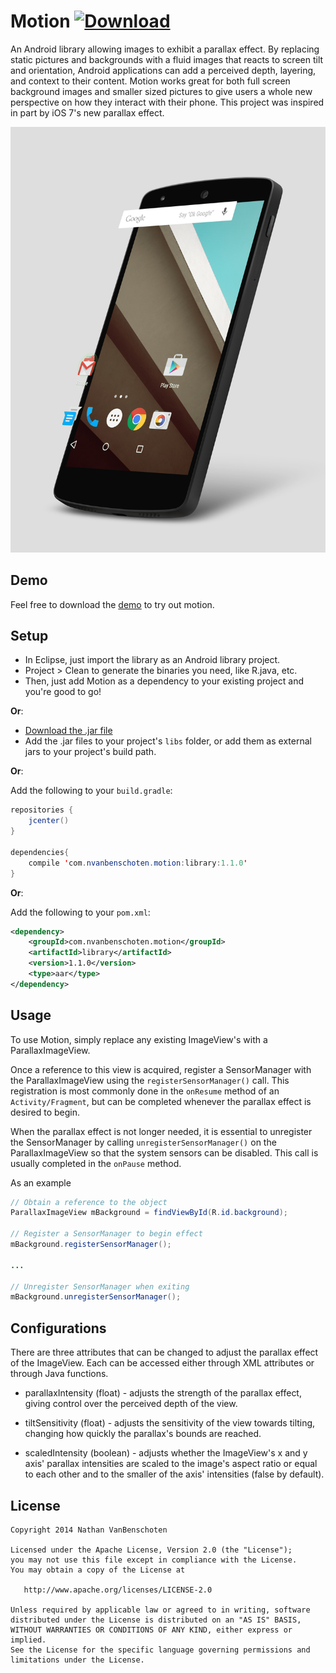 Motion [ ![Download](https://api.bintray.com/packages/nvanbenschoten/maven/com.nvanbenschoten.motion%3Alibrary/images/download.svg) ](https://bintray.com/nvanbenschoten/maven/com.nvanbenschoten.motion%3Alibrary/_latestVersion)
======

An Android library allowing images to exhibit a parallax effect. By replacing static pictures
and backgrounds with a fluid images that reacts to screen tilt and orientation, Android
applications can add a perceived depth, layering, and context to their content. Motion works
great for both full screen background images and smaller sized pictures to give users a whole new
perspective on how they interact with their phone. This project was inspired in part by
iOS 7's new parallax effect.

![Parallax on Android](motionImage.png)

Demo
----

Feel free to download the [demo][1] to try out motion.

Setup
-----
* In Eclipse, just import the library as an Android library project.
* Project > Clean to generate the binaries you need, like R.java, etc.
* Then, just add Motion as a dependency to your existing project and you're good to go!

**Or**:

* [Download the .jar file][2]
* Add the .jar files to your project's `libs` folder, or add them as external jars to your project's
build path.

**Or**:

Add the following to your `build.gradle`:
```java
repositories {
	jcenter()
}

dependencies{
	compile 'com.nvanbenschoten.motion:library:1.1.0'
}
```
**Or**:

Add the following to your `pom.xml`:
```xml
<dependency>
	<groupId>com.nvanbenschoten.motion</groupId>
	<artifactId>library</artifactId>
	<version>1.1.0</version>
	<type>aar</type>
</dependency>
```
Usage
-----

To use Motion, simply replace any existing ImageView's with a ParallaxImageView.

Once a reference to this view is acquired, register a SensorManager with the
ParallaxImageView using the `registerSensorManager()` call. This registration
is most commonly done in the `onResume` method of an `Activity/Fragment`, but can be
completed whenever the parallax effect is desired to begin.

When the parallax effect is not longer needed, it is essential to unregister the SensorManager
by calling `unregisterSensorManager()` on the ParallaxImageView so that the system sensors can
be disabled. This call is usually completed in the `onPause` method.

As an example

```java
// Obtain a reference to the object
ParallaxImageView mBackground = findViewById(R.id.background);

// Register a SensorManager to begin effect
mBackground.registerSensorManager();

...

// Unregister SensorManager when exiting
mBackground.unregisterSensorManager();
```

Configurations
--------------

There are three attributes that can be changed to adjust the parallax effect of the ImageView.
Each can be accessed either through XML attributes or through Java functions.

* parallaxIntensity (float) - adjusts the strength of the parallax effect, giving control over the
perceived depth of the view.

* tiltSensitivity (float) - adjusts the sensitivity of the view towards tilting, changing how quickly
the parallax's bounds are reached.

* scaledIntensity (boolean) - adjusts whether the ImageView's x and y axis' parallax intensities
are scaled to the image's aspect ratio or equal to each other and to the smaller of the axis'
intensities (false by default).

License
-------

    Copyright 2014 Nathan VanBenschoten

    Licensed under the Apache License, Version 2.0 (the "License");
    you may not use this file except in compliance with the License.
    You may obtain a copy of the License at

       http://www.apache.org/licenses/LICENSE-2.0

    Unless required by applicable law or agreed to in writing, software
    distributed under the License is distributed on an "AS IS" BASIS,
    WITHOUT WARRANTIES OR CONDITIONS OF ANY KIND, either express or implied.
    See the License for the specific language governing permissions and
    limitations under the License.

 [1]: https://github.com/nvanbenschoten/motion/releases
 [2]: https://github.com/nvanbenschoten/motion/releases/download/v1.1.0/com.nvanbenschoten.motion-1.1.0.jar
